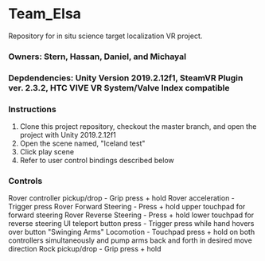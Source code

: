 # Team_Elsa
Repository for in situ science target localization VR project.

### Owners: Stern, Hassan, Daniel, and Michayal

### Depdendencies: Unity Version 2019.2.12f1, SteamVR Plugin ver. 2.3.2, HTC VIVE VR System/Valve Index compatible

### Instructions
1) Clone this project repository, checkout the master branch, and open the project with Unity 2019.2.12f1
2) Open the scene named, "Iceland test"
3) Click play scene
4) Refer to user control bindings described below

### Controls
Rover controller pickup/drop - Grip press + hold
Rover acceleration - Trigger press
Rover Forward Steering - Press + hold upper touchpad for forward steering 
Rover Reverse Steering - Press + hold lower touchpad for reverse steering
UI teleport button press - Trigger press while hand hovers over button
"Swinging Arms" Locomotion - Touchpad press + hold on both controllers simultaneously and pump arms back and forth in desired move direction
Rock pickup/drop - Grip press + hold
